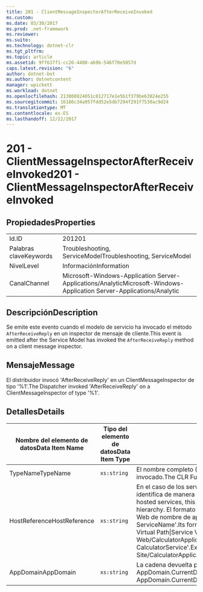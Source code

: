 ```yaml
---
title: 201 - ClientMessageInspectorAfterReceiveInvoked
ms.custom: 
ms.date: 03/30/2017
ms.prod: .net-framework
ms.reviewer: 
ms.suite: 
ms.technology: dotnet-clr
ms.tgt_pltfrm: 
ms.topic: article
ms.assetid: 9ff637f1-cc26-4400-ab9b-546f70e5057d
caps.latest.revision: "6"
author: dotnet-bot
ms.author: dotnetcontent
manager: wpickett
ms.workload: dotnet
ms.openlocfilehash: 213808824051c812717e1e5b1f379be63824e255
ms.sourcegitcommit: 16186c34a957fdd52e5db7294f291f7530ac9d24
ms.translationtype: MT
ms.contentlocale: es-ES
ms.lasthandoff: 12/22/2017
---
```

# <a name="201---clientmessageinspectorafterreceiveinvoked"></a><span data-ttu-id="66ca9-102">201 - ClientMessageInspectorAfterReceiveInvoked</span><span class="sxs-lookup"><span data-stu-id="66ca9-102">201 - ClientMessageInspectorAfterReceiveInvoked</span></span>
## <a name="properties"></a><span data-ttu-id="66ca9-103">Propiedades</span><span class="sxs-lookup"><span data-stu-id="66ca9-103">Properties</span></span>  
  
|||  
|-|-|  
|<span data-ttu-id="66ca9-104">Id.</span><span class="sxs-lookup"><span data-stu-id="66ca9-104">ID</span></span>|<span data-ttu-id="66ca9-105">201</span><span class="sxs-lookup"><span data-stu-id="66ca9-105">201</span></span>|  
|<span data-ttu-id="66ca9-106">Palabras clave</span><span class="sxs-lookup"><span data-stu-id="66ca9-106">Keywords</span></span>|<span data-ttu-id="66ca9-107">Troubleshooting, ServiceModel</span><span class="sxs-lookup"><span data-stu-id="66ca9-107">Troubleshooting, ServiceModel</span></span>|  
|<span data-ttu-id="66ca9-108">Nivel</span><span class="sxs-lookup"><span data-stu-id="66ca9-108">Level</span></span>|<span data-ttu-id="66ca9-109">Información</span><span class="sxs-lookup"><span data-stu-id="66ca9-109">Information</span></span>|  
|<span data-ttu-id="66ca9-110">Canal</span><span class="sxs-lookup"><span data-stu-id="66ca9-110">Channel</span></span>|<span data-ttu-id="66ca9-111">Microsoft-Windows-Application Server-Applications/Analytic</span><span class="sxs-lookup"><span data-stu-id="66ca9-111">Microsoft-Windows-Application Server-Applications/Analytic</span></span>|  
  
## <a name="description"></a><span data-ttu-id="66ca9-112">Descripción</span><span class="sxs-lookup"><span data-stu-id="66ca9-112">Description</span></span>  
 <span data-ttu-id="66ca9-113">Se emite este evento cuando el modelo de servicio ha invocado el método `AfterReceiveReply` en un inspector de mensaje de cliente.</span><span class="sxs-lookup"><span data-stu-id="66ca9-113">This event is emitted after the Service Model has invoked the `AfterReceiveReply` method on a client message inspector.</span></span>  
  
## <a name="message"></a><span data-ttu-id="66ca9-114">Mensaje</span><span class="sxs-lookup"><span data-stu-id="66ca9-114">Message</span></span>  
 <span data-ttu-id="66ca9-115">El distribuidor invocó 'AfterReceiveReply' en un ClientMessageInspector de tipo '%1'.</span><span class="sxs-lookup"><span data-stu-id="66ca9-115">The Dispatcher invoked 'AfterReceiveReply' on a ClientMessageInspector of type '%1'.</span></span>  
  
## <a name="details"></a><span data-ttu-id="66ca9-116">Detalles</span><span class="sxs-lookup"><span data-stu-id="66ca9-116">Details</span></span>  
  
|<span data-ttu-id="66ca9-117">Nombre del elemento de datos</span><span class="sxs-lookup"><span data-stu-id="66ca9-117">Data Item Name</span></span>|<span data-ttu-id="66ca9-118">Tipo del elemento de datos</span><span class="sxs-lookup"><span data-stu-id="66ca9-118">Data Item Type</span></span>|<span data-ttu-id="66ca9-119">Descripción</span><span class="sxs-lookup"><span data-stu-id="66ca9-119">Description</span></span>|  
|--------------------|--------------------|-----------------|  
|<span data-ttu-id="66ca9-120">TypeName</span><span class="sxs-lookup"><span data-stu-id="66ca9-120">TypeName</span></span>|`xs:string`|<span data-ttu-id="66ca9-121">El nombre completo (FullName) de CLR del tipo del inspector invocado.</span><span class="sxs-lookup"><span data-stu-id="66ca9-121">The CLR FullName of the invoked inspector's type.</span></span>|  
|<span data-ttu-id="66ca9-122">HostReference</span><span class="sxs-lookup"><span data-stu-id="66ca9-122">HostReference</span></span>|`xs:string`|<span data-ttu-id="66ca9-123">En el caso de los servicios hospedados en web, este campo identifica de manera única el servicio en la jerarquía web.</span><span class="sxs-lookup"><span data-stu-id="66ca9-123">For Web-hosted services, this field uniquely identifies the service in the Web hierarchy.</span></span> <span data-ttu-id="66ca9-124">El formato se define como ' ruta de acceso Virtual de sitio Web de nombre de aplicación &#124; Ruta de acceso Virtual del servicio &#124; ServiceName'.</span><span class="sxs-lookup"><span data-stu-id="66ca9-124">Its format is defined as 'Web Site Name Application Virtual Path&#124;Service Virtual Path&#124;ServiceName'.</span></span> <span data-ttu-id="66ca9-125">Ejemplo: ' sitio Web/CalculatorApplication &#124;/CalculatorService.svc &#124; predeterminada CalculatorService'.</span><span class="sxs-lookup"><span data-stu-id="66ca9-125">Example: 'Default Web Site/CalculatorApplication&#124;/CalculatorService.svc&#124;CalculatorService'.</span></span>|  
|<span data-ttu-id="66ca9-126">AppDomain</span><span class="sxs-lookup"><span data-stu-id="66ca9-126">AppDomain</span></span>|`xs:string`|<span data-ttu-id="66ca9-127">La cadena devuelta por AppDomain.CurrentDomain.FriendlyName.</span><span class="sxs-lookup"><span data-stu-id="66ca9-127">The string returned by AppDomain.CurrentDomain.FriendlyName.</span></span>|
